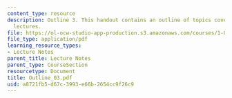 ```yaml
---
content_type: resource
description: Outline 3. This handout contains an outline of topics covered in course
  lectures.
file: https://ol-ocw-studio-app-production.s3.amazonaws.com/courses/1-054-mechanics-and-design-of-concrete-structures-spring-2004/a8721fb5d67c3993e66b2654cc9f26c9_Outline_03.pdf
file_type: application/pdf
learning_resource_types:
- Lecture Notes
parent_title: Lecture Notes
parent_type: CourseSection
resourcetype: Document
title: Outline_03.pdf
uid: a8721fb5-d67c-3993-e66b-2654cc9f26c9
---
```


